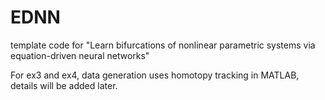 # EDNN
template code for "Learn bifurcations of nonlinear parametric systems via equation-driven neural networks"

For ex3 and ex4, data generation uses homotopy tracking in MATLAB, details will be added later.
